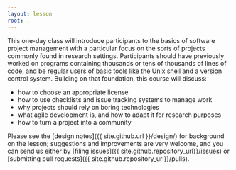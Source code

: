 ```yaml
---
layout: lesson
root: .
---
```

This one-day class will introduce participants to the basics of software project management
with a particular focus on the sorts of projects commonly found in research settings.
Participants should have previously worked on
programs containing thousands or tens of thousands of lines of code,
and be regular users of basic tools like the Unix shell and a version control system.
Building on that foundation, this course will discuss:

*   how to choose an appropriate license
*   how to use checklists and issue tracking systems to manage work
*   why projects should rely on boring technologies
*   what agile development is, and how to adapt it for research purposes
*   how to turn a project into a community

Please see the [design notes]({{ site.github.url }}/design/) for background on the lesson;
suggestions and improvements are very welcome,
and you can send us either by
[filing issues]({{ site.github.repository_url}}/issues)
or
[submitting pull requests]({{ site.github.repository_url}}/pulls).
